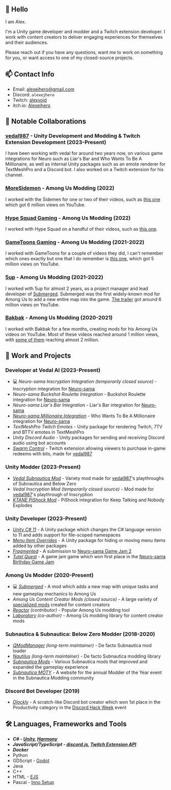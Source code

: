 ## 🗿 Hello

I am Alex.

I'm a Unity game developer and modder and a Twitch extension developer. I work with content creators to deliver engaging experiences for themselves and their audiences. 

Please reach out if you have any questions, want me to work on something for you, or want access to one of my closed-source projects.

## 📫 Contact Info
- Email: [alexejhero@gmail.com](mailto:alexejhero@gmail.com)
- Discord: `alexejhero`
- Twitch: [alexvoid](https://twitch.tv/alexvoid)
- itch.io: [Alexejhero](https://alexejhero.itch.io)

## 🤝 Notable Collaborations

### [vedal987](https://www.twitch.tv/vedal987) - Unity Development and Modding & Twitch Extension Development (2023-Present)
I have been working with vedal for around two years now, on various game integrations for Neuro such as Liar's Bar and Who Wants To Be A Millionaire, as well as internal Unity packages such as an emote renderer for TextMeshPro and a Discord bot. I also worked on a Twitch extension for his channel.

### [MoreSidemen](https://www.youtube.com/@MoreSidemen) - Among Us Modding (2022)
I worked with the Sidemen for one or two of their videos, such as [this one](https://www.youtube.com/watch?v=WEK25KcWRjs) which got 6 million views on YouTube.

### [Hype Squad Gaming](https://www.youtube.com/@HypeSquadRoblox) - Among Us Modding (2022)
I worked with Hype Squad on a handful of their videos, such as [this one](https://www.youtube.com/watch?v=LbAvl5dhy4s). 

### [GameToons Gaming](https://www.youtube.com/@GameToonsGaming) - Among Us Modding (2021-2022)
I worked with GameToons for a couple of videos they did, I can't remember which ones exactly but one that I do remember is [this one](https://www.youtube.com/watch?v=jC9u2eB5FK4), which got 5 million views on YouTube. 

### [5up](https://www.twitch.tv/5up) - Among Us Modding (2021-2022)
I worked with 5up for almost 2 years, as a project manager and lead developer of [Submerged](https://github.com/SubmergedAmongUs/Submerged). Submerged was the first widely-known mod for Among Us to add a new entire map into the game. [The trailer](https://www.youtube.com/watch?v=gAX_mDOX4Pc) got around 6 million views on YouTube.

### [Bakbak](https://www.youtube.com/@BakbakIsMe) - Among Us Modding (2020-2021)
I worked with Bakbak for a few months, creating mods for his Among Us videos on YouTube. Most of these videos reached around 1 million views, with [some of them](https://www.youtube.com/watch?v=VHcsSUHTBqs) reaching almost 2 million.

## 💼 Work and Projects
### Developer at Vedal AI (2023-Present)
- 💻 *Neuro-sama Inscryption Integration* _(temporarily closed source)_ - Inscryption integration for [Neuro-sama](https://twitch.tv/vedal987)
- *Neuro-sama Buckshot Roulette Integration* - Buckshot Roulette integration for [Neuro-sama](https://twitch.tv/vedal987)
- *Neuro-sama Liar's Bar Integration* - Liar's Bar integration for [Neuro-sama](https://twitch.tv/vedal987)
- [*Neuro-sama Millionaire Integration*](https://github.com/VedalAI/neuro-millionaire/) - Who Wants To Be A Millionaire integration for [Neuro-sama](https://twitch.tv/vedal987)
- *TextMeshPro Twitch Emotes* - Unity package for rendering Twitch, 7TV and BTTV emotes in TextMeshPro
- *Unity Discord Audio* - Unity packages for sending and receiving Discord audio using bot accounts
- [*Swarm Control*](https://github.com/vedalai/swarm-control) - Twitch extension allowing viewers to purchase in-game redeems with bits, made for [vedal987](https://twitch.tv/vedal987)

### Unity Modder (2023-Present)
- [*Vedal Subnautica Mod*](https://github.com/alexejhero/neurosama-subnautica-mod) - Variety mod made for [vedal987](https://twitch.tv/vedal987)'s playthroughs of Subnautica and Below Zero
- *Vedal Inscryption Mod* _(temporarily closed source)_ - Mod made for [vedal987](https://twitch.tv/vedal987)'s playthrough of Inscryption
- [*KTANE PiShock Mod*](https://github.com/Alexejhero/KTANE-PiShock-Mod/) - PiShock integration for Keep Talking and Nobody Explodes

### Unity Developer (2023-Present)
- [*Unity C# 11*](https://github.com/Alexejhero/Unity-CSharp11) - A Unity package which changes the C# language version to 11 and adds support for file-scoped namespaces
- [*Menu Item Overrides*](https://github.com/Alexejhero/Menu-Item-Overrides) - A Unity package for hiding or moving menu items added by other packages
- [*Fragmented*](https://alexejhero.itch.io/fragmented) - A submission to [Neuro-sama Game Jam 2](https://itch.io/jam/neuro/rate/3211896)
- [*Tutel Quest*](https://alexejhero.itch.io/tutelquest) - A game jam game which won first place in the [Neuro-sama Birthday Game Jam](https://itch.io/jam/neurosama-birthday-game-jam)

### Among Us Modder (2020-Present)
- 💻 [*Submerged*](https://github.com/SubmergedAmongUs/Submerged) - A mod which adds a new map with unique tasks and new gameplay mechanics to Among Us
- *Among Us Content Creator Mods* _(closed source)_ - A large variety of [specialized mods](https://www.youtube.com/playlist?list=PL3ddDQ0FPgGbTsDCaYhTRj1R7DMzd05Wr) created for content creators
- [*Reactor*](https://github.com/nuclearpowered/reactor) _(contributor)_ - Popular Among Us modding tool
- [*Laboratory*](https://github.com/Among-Us-Modding/Laboratory) _(co-author)_ - Among Us modding library for content creator mods

### Subnautica & Subnautica: Below Zero Modder (2018-2020)
- [*QModManager*](https://github.com/SubnauticaModding/QModManager) _(long-term maintainer)_ - De facto Subnautica mod loader
- [*Nautilus*](https://github.com/SubnauticaModding/SMLHelper) _(long-term maintainer)_ - De facto Subnautica modding library
- [*Subnautica Mods*](https://github.com/Alexejhero/Subnautica-Mods) - Various Subnautica mods that improved and expanded the gameplay experience
- [*Subnautica MOTY*](https://github.com/SubnauticaModding/MOTY) - A website for the annual Modder of the Year event in the Subnautica Modding community

### Discord Bot Developer (2019)
- [*Dlockly*](https://github.com/Alexejhero/Dlockly) - A scratch-like Discord bot creator which won 1st place in the Productivity category in the [Discord Hack Week](https://medium.com/discord-engineering/discord-community-hack-week-category-winners-bd0364360f92) event

## 🛠️ Languages, Frameworks and Tools
- ***C# - [Unity](https://unity.com/), [Harmony](https://github.com/pardeike/harmony)***
- ***JavaScript/TypeScript - [discord.js](https://github.com/discordjs/discord.js), [Twitch Extension API](https://www.npmjs.com/package/@types/twitch-ext)***
- ***Docker***
- Python
- GDScript - [Godot](https://godotengine.org/)
- Java
- C++
- HTML - [EJS](https://ejs.co/)
- Pascal - [Inno Setup](https://jrsoftware.org/isinfo.php)
